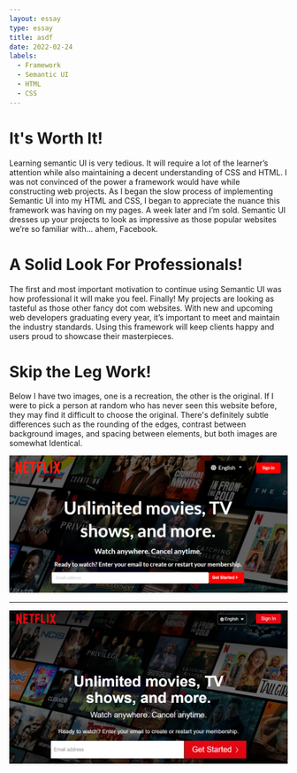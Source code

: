 ```yaml
---
layout: essay
type: essay
title: asdf
date: 2022-02-24
labels:
  - Framework
  - Semantic UI
  - HTML
  - CSS
---
```


# It's Worth It!

Learning semantic UI is very tedious. It will require a lot of the learner’s attention while also maintaining a decent understanding of CSS and HTML. I was not convinced of the power a framework would have while constructing web projects. As I began the slow process of implementing Semantic UI into my HTML and CSS, I began to appreciate the nuance this framework was having on my pages. A week later and I’m sold. Semantic UI dresses up your projects to look as impressive as those popular websites we’re so familiar with… ahem, Facebook.

# A Solid Look For Professionals!

The first and most important motivation to continue using Semantic UI was how professional it will make you feel. Finally! My projects are looking as tasteful as those other fancy dot com websites. With new and upcoming web developers graduating every year, it’s important to meet and maintain the industry standards. Using this framework will keep clients happy and users proud to showcase their masterpieces. 

# Skip the Leg Work!

Below I have two images, one is a recreation, the other is the original. If I were to pick a person at random who has never seen this website before, they may find it difficult to choose the original. There's definitely subtle differences such as the rounding of the edges, contrast between background images, and spacing between elements, but both images are somewhat Identical. 

<div>
  <img class="ui medium image" src="https://github.com/carakaki808/carakaki808.github.io/blob/master/images/NetflixClone.png?raw=true">
  <hr>
  <img class="ui medium image" src="https://github.com/carakaki808/carakaki808.github.io/blob/master/images/NetflixOrig.png?raw=true">
</div>
